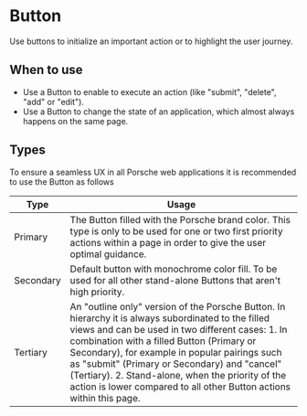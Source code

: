 # Button

Use buttons to initialize an important action or to highlight the user journey.


## When to use

* Use a Button to enable to execute an action (like "submit", "delete", "add" or "edit").
* Use a Button to change the state of an application, which almost always happens on the same page.

## Types

To ensure a seamless UX in all Porsche web applications it is recommended to use the Button as follows

| Type | Usage |
|----|----|
| Primary | The Button filled with the Porsche brand color. This type is only to be used for one or two first priority actions within a page in order to give the user optimal guidance. |
| Secondary | Default button with monochrome color fill. To be used for all other stand-alone Buttons that aren't high priority. |
| Tertiary | An "outline only" version of the Porsche Button. In hierarchy it is always subordinated to the filled views and can be used in two different cases: 1. In combination with a filled Button (Primary or Secondary), for example in popular pairings such as "submit" (Primary or Secondary) and "cancel" (Tertiary). 2. Stand-alone, when the priority of the action is lower compared to all other Button actions within this page. |


